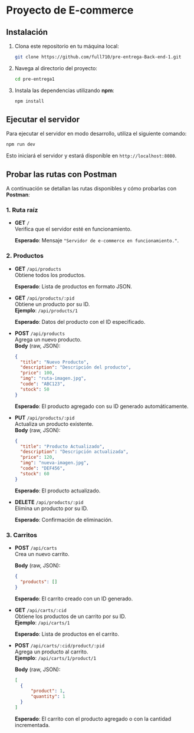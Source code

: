 
# Proyecto de E-commerce


## Instalación

1. Clona este repositorio en tu máquina local:

   ```bash
   git clone https://github.com/full710/pre-entrega-Back-end-1.git
   ```

2. Navega al directorio del proyecto:

   ```bash
   cd pre-entrega1
   ```

3. Instala las dependencias utilizando **npm**:

   ```bash
   npm install
   ```

## Ejecutar el servidor

Para ejecutar el servidor en modo desarrollo, utiliza el siguiente comando:

```bash
npm run dev
```

Esto iniciará el servidor y estará disponible en `http://localhost:8080`.

## Probar las rutas con Postman

A continuación se detallan las rutas disponibles y cómo probarlas con **Postman**:

### 1. **Ruta raíz**

- **GET** `/`  
  Verifica que el servidor esté en funcionamiento.

  **Esperado**: Mensaje `"Servidor de e-commerce en funcionamiento."`.

### 2. **Productos**

- **GET** `/api/products`  
  Obtiene todos los productos.

  **Esperado**: Lista de productos en formato JSON.

- **GET** `/api/products/:pid`  
  Obtiene un producto por su ID.  
  **Ejemplo**: `/api/products/1`

  **Esperado**: Datos del producto con el ID especificado.

- **POST** `/api/products`  
  Agrega un nuevo producto.  
  **Body** (raw, JSON):

  ```json
  {
    "title": "Nuevo Producto",
    "description": "Descripción del producto",
    "price": 100,
    "img": "ruta-imagen.jpg",
    "code": "ABC123",
    "stock": 50
  }
  ```

  **Esperado**: El producto agregado con su ID generado automáticamente.

- **PUT** `/api/products/:pid`  
  Actualiza un producto existente.  
  **Body** (raw, JSON):

  ```json
  {
    "title": "Producto Actualizado",
    "description": "Descripción actualizada",
    "price": 120,
    "img": "nueva-imagen.jpg",
    "code": "DEF456",
    "stock": 60
  }
  ```

  **Esperado**: El producto actualizado.

- **DELETE** `/api/products/:pid`  
  Elimina un producto por su ID.  

  **Esperado**: Confirmación de eliminación.

### 3. **Carritos**

- **POST** `/api/carts`  
  Crea un nuevo carrito.

  **Body** (raw, JSON):

  ```json
  {
    "products": []
  }
  ```

  **Esperado**: El carrito creado con un ID generado.

- **GET** `/api/carts/:cid`  
  Obtiene los productos de un carrito por su ID.  
  **Ejemplo**: `/api/carts/1`

  **Esperado**: Lista de productos en el carrito.

- **POST** `/api/carts/:cid/product/:pid`  
  Agrega un producto al carrito.  
  **Ejemplo**: `/api/carts/1/product/1`

  **Body** (raw, JSON):

  ```json
  [
    {
        "product": 1,
        "quantity": 1
    }
  ]
  ```

  **Esperado**: El carrito con el producto agregado o con la cantidad incrementada.

